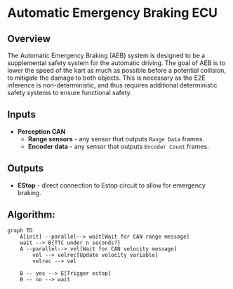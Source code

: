 # Automatic Emergency Braking ECU

## Overview
The Automatic Emergency Braking (AEB) system is designed to be a supplemental safety system
for the automatic driving. The goal of AEB is to lower the speed of the kart as much as possible
before a potential collision, to mitigate the damage to both objects. This is necessary as the E2E inference
is non-deterministic, and thus requires additional deterministic safety systems to ensure functional safety.    

## Inputs
- **Perception CAN**
  - **Range sensors** - any sensor that outputs `Range Data` frames.
  - **Encoder data** - any sensor that outputs `Encoder Count` frames.

## Outputs 
- **EStop** - direct connection to Estop circuit to allow for emergency braking.

## Algorithm:

```mermaid
graph TD
    A[init] --parallel--> wait[Wait for CAN range message]
    wait --> B{TTC under n seconds?}
    A --parallel--> vel[Wait for CAN velocity message]
        vel --> velrec[Update velocity variable]
        velrec --> vel

    B -- yes --> E[Trigger estop]
    B -- no --> wait
```